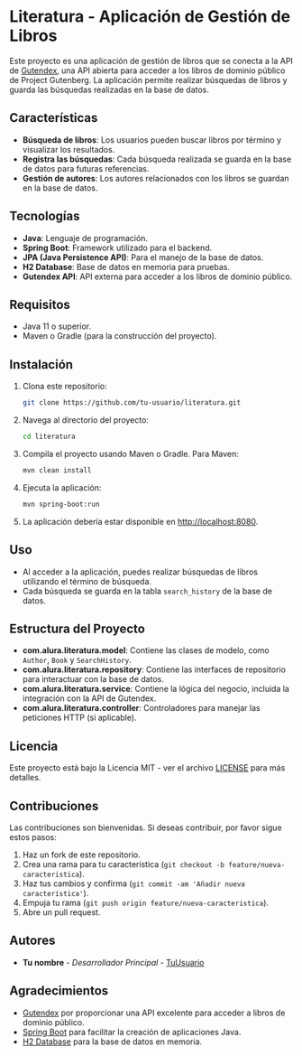 # Literatura - Aplicación de Gestión de Libros

Este proyecto es una aplicación de gestión de libros que se conecta a la API de [Gutendex](https://gutendex.com/), una API abierta para acceder a los libros de dominio público de Project Gutenberg. La aplicación permite realizar búsquedas de libros y guarda las búsquedas realizadas en la base de datos.

## Características

- **Búsqueda de libros**: Los usuarios pueden buscar libros por término y visualizar los resultados.
- **Registra las búsquedas**: Cada búsqueda realizada se guarda en la base de datos para futuras referencias.
- **Gestión de autores**: Los autores relacionados con los libros se guardan en la base de datos.
  
## Tecnologías

- **Java**: Lenguaje de programación.
- **Spring Boot**: Framework utilizado para el backend.
- **JPA (Java Persistence API)**: Para el manejo de la base de datos.
- **H2 Database**: Base de datos en memoria para pruebas.
- **Gutendex API**: API externa para acceder a los libros de dominio público.
  
## Requisitos

- Java 11 o superior.
- Maven o Gradle (para la construcción del proyecto).
  
## Instalación

1. Clona este repositorio:

    ```bash
    git clone https://github.com/tu-usuario/literatura.git
    ```

2. Navega al directorio del proyecto:

    ```bash
    cd literatura
    ```

3. Compila el proyecto usando Maven o Gradle. Para Maven:

    ```bash
    mvn clean install
    ```

4. Ejecuta la aplicación:

    ```bash
    mvn spring-boot:run
    ```

5. La aplicación debería estar disponible en [http://localhost:8080](http://localhost:8080).

## Uso

- Al acceder a la aplicación, puedes realizar búsquedas de libros utilizando el término de búsqueda.
- Cada búsqueda se guarda en la tabla `search_history` de la base de datos.

## Estructura del Proyecto

- **com.alura.literatura.model**: Contiene las clases de modelo, como `Author`, `Book` y `SearchHistory`.
- **com.alura.literatura.repository**: Contiene las interfaces de repositorio para interactuar con la base de datos.
- **com.alura.literatura.service**: Contiene la lógica del negocio, incluida la integración con la API de Gutendex.
- **com.alura.literatura.controller**: Controladores para manejar las peticiones HTTP (si aplicable).

## Licencia

Este proyecto está bajo la Licencia MIT - ver el archivo [LICENSE](LICENSE) para más detalles.

## Contribuciones

Las contribuciones son bienvenidas. Si deseas contribuir, por favor sigue estos pasos:

1. Haz un fork de este repositorio.
2. Crea una rama para tu característica (`git checkout -b feature/nueva-caracteristica`).
3. Haz tus cambios y confirma (`git commit -am 'Añadir nueva característica'`).
4. Empuja tu rama (`git push origin feature/nueva-caracteristica`).
5. Abre un pull request.

## Autores

- **Tu nombre** - *Desarrollador Principal* - [TuUsuario](https://github.com/tu-usuario)

## Agradecimientos

- [Gutendex](https://gutendex.com/) por proporcionar una API excelente para acceder a libros de dominio público.
- [Spring Boot](https://spring.io/projects/spring-boot) para facilitar la creación de aplicaciones Java.
- [H2 Database](https://www.h2database.com/html/main.html) para la base de datos en memoria.

